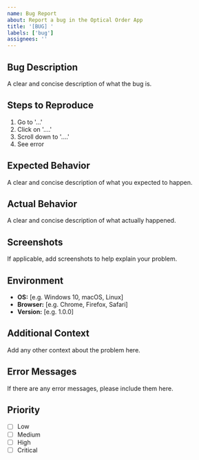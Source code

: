 ```yaml
---
name: Bug Report
about: Report a bug in the Optical Order App
title: '[BUG] '
labels: ['bug']
assignees: ''
---
```


## Bug Description
A clear and concise description of what the bug is.

## Steps to Reproduce
1. Go to '...'
2. Click on '....'
3. Scroll down to '....'
4. See error

## Expected Behavior
A clear and concise description of what you expected to happen.

## Actual Behavior
A clear and concise description of what actually happened.

## Screenshots
If applicable, add screenshots to help explain your problem.

## Environment
- **OS:** [e.g. Windows 10, macOS, Linux]
- **Browser:** [e.g. Chrome, Firefox, Safari]
- **Version:** [e.g. 1.0.0]

## Additional Context
Add any other context about the problem here.

## Error Messages
If there are any error messages, please include them here.

## Priority
- [ ] Low
- [ ] Medium
- [ ] High
- [ ] Critical
